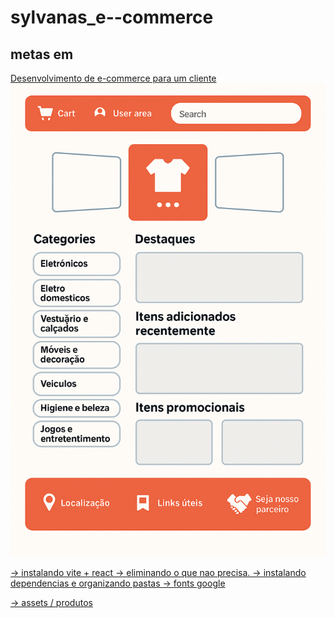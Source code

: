# sylvanas_e--commerce
 ## metas em <a href='dev_notes.md'>
Desenvolvimento de e-commerce para um cliente 
![alt text](image.png)

-> instalando vite + react 
-> eliminando o que nao precisa. 
-> instalando dependencias e organizando pastas 
-> fonts google  
 <link rel="preconnect" href="https://fonts.googleapis.com">
  <link rel="preconnect" href="https://fonts.gstatic.com" crossorigin>
  <link href="https://fonts.googleapis.com/css2?family=Noto+Sans:ital,wght@0,100..900;1,100..900&display=swap"
    rel="stylesheet">
    
-> assets / produtos